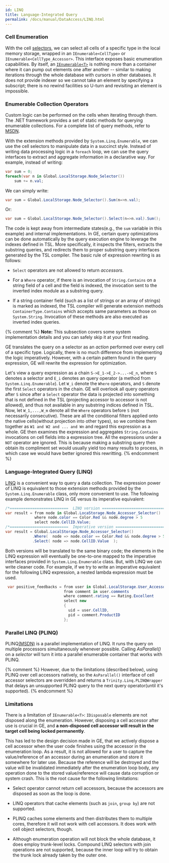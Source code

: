```yaml
---
id: LINQ
title: Language-Integrated Query
permalink: /docs/manual/DataAccess/LINQ.html
---
```


### Cell Enumeration

With the cell
[selectors](/docs/manual/DataAccess/index.html#cell-selector),
we can select all cells of a specific type in the local memory
storage, wrapped in an `IEnumerable<CellType>` or
`IEnumerable<CellType_Accessor>`. This interface exposes basic
enumeration capabilities.  By itself, an
[`IEnumerable<T>`](https://msdn.microsoft.com/en-us/library/system.collections.ienumerable\(v=vs.110\).aspx)
is nothing more than a container where it can pump out elements one
after another -- similar to making iterations through the whole
database with cursors in other databases. It does not provide indexer
so we cannot take an element by specifying a subscript; there is no
rewind facilities so U-turn and revisiting an element is impossible.

### Enumerable Collection Operators

Custom logic can be performed on the cells when iterating through
them.  The .NET framework provides a set of static methods for
querying enumerable collections.  For a complete list of query
methods, refer to
[MSDN](https://msdn.microsoft.com/en-us/library/vstudio/system.linq.enumerable\(v=vs.110\).aspx).

With the extension methods provided by `System.Linq.Enumerable`, we
can use the cell selectors to manipulate data in a succinct
style. Instead of writing data processing logic in a `foreach` loop,
we can use the query interfaces to extract and aggregate information
in a declarative way. For example, instead of writing:

```C#
var sum = 0;
foreach(var n in Global.LocalStorage.Node_Selector())
    sum += n.val;
```

We can simply write:

```C#
var sum = Global.LocalStorage.Node_Selector().Sum(n=>n.val);
```

Or:

```C#
var sum = Global.LocalStorage.Node_Selector().Select(n=>n.val).Sum();
```

The code is kept away from intermediate states(e.g., the `sum`
variable in this example) and internal implementations. In
GE, certain query optimizations can be done automatically
by the query execution engine to leverage the indexes defined in
TSL. More specifically, it inspects the filters, extracts the
substring queries, and redirects them to proper substring query
interfaces generated by the TSL compiler.  The basic rule of
expression rewriting is as follows:

* `Select` operators  are not allowed to return _accessors_.

* For a `Where` operator, if there is an invocation of
  `String.Contains` on a string field of a cell and the field is
  indexed, the invocation sent to the inverted index module as a
  substring query.

* If a string container field (such as a list of strings or an array
  of strings) is marked as indexed, the TSL compiler will generate
  extension methods `ContainerType.Contains` which accepts same
  parameters as those on `System.String`. Invocation of these methods
  are also executed as inverted index queries.

{% comment %}
**Note:** This subsection covers some system implementation details
  and you can safely skip it at your first reading.

GE translates the query on a selector as an _action_
performed over every cell of a specific type. Logically, there is no
much difference from implementing the logic imperatively. However,
with a certain pattern found in the query expression, GE
will rewrite the expression for optimization.

Let's view a query expression as a chain `S->E_1->E_2->...->E_n`,
where `S` denotes a selector and `E_i` denotes an query operator (a
method from `System.Linq.Enumerable`). Let `W_i` denote the `Where`
operators, and `S` denote the first `Select` operators in the chain.
GE will overlook all query operators after `S` since after
a `Select` operator the data is projected into something that is not
defined in the TSL (projecting accessor to accessor is not allowed),
and thus not available in any substring indices defined in TSL. Now,
let `W_1,...,W_m` denote all the `Where` operators before `S` (not
necessarily consecutive). These are all the conditional filters
applied onto the native cells(without projection into other types), so
we combine them together as `W1 and W2 and ... and Wn` and regard this
expression as a whole. GE then examines the expression and
aggregates `String.Contains` invocations on cell fields into a
expression tree.  All the expressions under a `NOT` operator are
ignored. This is because making a substring query then obtain its
compliment set would usually yield too many results to process, in
which case we would have better ignored this rewritting.
{% endcomment %}

### Language-Integrated Query (LINQ)

[LINQ](https://msdn.microsoft.com/en-us/library/bb397897.aspx) is a
convenient way to query a data collection.  The expression power of
LINQ is equivalent to those extension methods provided by the
`System.Linq.Enumerable` class, only more convenient to use. The
following example demonstrates LINQ in GE versus its
imperative equivalent:

```C#
/*==========================  LINQ version ==============================*/ 
var result = from node in Global.LocaStorage.Node_Accessor_Selector()     
             where node.color == Color.Red && node.degree > 5             
             select node.CellID.Value;                                    
/*==========================  Imperative version ========================*/
var result = Global.LocalStorage.Node_Accessor_Selector()                      
            .Where(  node => node.color == Color.Red && node.degree > 5 )
            .Select( node => node.CellID.Value  );
``` 

Both versions will be translated to the same binary code; the elements
in the LINQ expression will eventually be one-to-one mapped to the
imperative interfaces provided in `System.Linq.Enumerable` class. But,
with LINQ we can write cleaner code. For example, if we try to write
an imperative equivalent for the following LINQ expression, a nested lambda expression must be used.

```C#
 var positive_feedbacks = from user in Global.LocalStorage.User_Accessor_Selector()
                          from comment in user.comments
                          where comment.rating == Rating.Excellent
                          select new 
                          {
                            uid = user.CellID,
                            pid = comment.ProductID
                          };
```

### Parallel LINQ (PLINQ)

PLINQ[(MSDN)](https://msdn.microsoft.com/en-us/library/vstudio/dd460688\(v=vs.110\).aspx)
is a parallel implementation of LINQ. It runs the query on multiple
processors simultaneously whenever possible.  Calling _AsParallel()_
on a _selector_ will turn it into a parallel enumerable container that
works with PLINQ.

{% comment %}
However, due to the limitations (described below), using PLINQ over
cell accessors natively, so the `AsParallel()` interface of cell
accessor selectors are overridden and returns a
`Trinity.Linq.PLINQWrapper` that delays an unsupported PLINQ query to
the next query operator(until it's supported).
{% endcomment %}

### Limitations

There is a limitation of `IEnumerable<T>`: `IDisposable` elements are
not disposed along the enumeration. However, disposing a cell accessor
after use is crucial in GE, and **a non-disposed cell
accessor will result in the target cell being locked permanently**.

This has led to the design decision made in GE, that we actively
dispose a cell accessor when the user code finishes using the accessor
in the enumeration loop. As a result, it is not allowed for a user to
capture the value/reference of an accessor during an enumeration and
store it somewhere for later use. Because the reference will be
destroyed and the value will be invalidated immediately after the
enumeration loop body, any operation done to the stored
value/reference will cause data corruption or system crash. This is
the root cause for the following limitations:

* Select operator cannot return cell accessors, because the accessors
  are disposed as soon as the loop is done.

* LINQ operators that cache elements (such as `join`, `group by`) are
  not supported.

* PLINQ caches some elements and then distributes them to multiple
   cores, therefore it will not work with cell accessors. It does work
   with cell object selectors, though.

* Although enumeration operation will not block the whole database, it
does employ trunk-level locks.  Compound LINQ selectors with join
operations are not supported, because the inner loop will try to
obtain the trunk lock already taken by the outer one.

